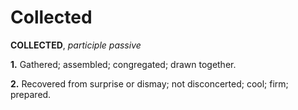 # Collected

**COLLECTED**, _participle passive_

**1.** Gathered; assembled; congregated; drawn together.

**2.** Recovered from surprise or dismay; not disconcerted; cool; firm; prepared.